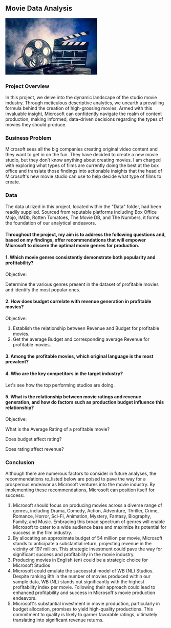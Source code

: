 ## Movie Data Analysis
![Alt Text](Images\Logo_2.jpg)

### Project Overview
In this project, we delve into the dynamic landscape of the studio movie industry. Through meticulous descriptive analytics, we unearth a prevailing formula behind the creation of high-grossing movies. Armed with this invaluable insight, Microsoft can confidently navigate the realm of content production, making informed, data-driven decisions regarding the types of movies they should produce.

### Business Problem

Microsoft sees all the big companies creating original video content and they want to get in on the fun. They have decided to create a new movie studio, but they don’t know anything about creating movies. I am charged with exploring what types of films are currently doing the best at the box office and translate those findings into actionable insights that the head of Microsoft's new movie studio can use to help decide what type of films to create.

### Data
The data utilized in this project, located within the "Data" folder, had been readily supplied. Sourced from reputable platforms including Box Office Mojo, IMDb, Rotten Tomatoes, The Movie DB, and The Numbers, it forms the foundation of our analytical endeavors.


#### Throughout the project, my aim is to address the following questions and, based on my findings, offer recommendations that will empower Microsoft to discern the optimal movie genres for production.

#### 1. Which movie genres consistently demonstrate both popularity and profitability?
Objective:

Determine the various genres present in the dataset of profitable movies and identify the most popular ones.

#### 2. How does budget correlate with revenue generation in profitable movies?
Objective:
1. Establish the relationship between Revenue and Budget for profitable movies.
2. Get the average Budget and corresponding average Revenue for profitable movies.

#### 3. Among the profitable movies, which original language is the most prevalent?

#### 4. Who are the key competitors in the target industry?
Let's see how the top performing studios are doing.

#### 5. What is the relationship between movie ratings and revenue generation, and how do factors such as production budget influence this relationship?
Objective:

What is the Average Rating of a profitable movie?

Does budget affect rating?

Does rating affect revenue?

### Conclusion
Although there are numerous factors to consider in future analyses, the recommendations re_listed below are poised to pave the way for a prosperous endeavor as Microsoft ventures into the movie industry. By implementing these recommendations, Microsoft can position itself for success:.
1. Microsoft should focus on producing movies across a diverse range of genres, including Drama, Comedy, Action, Adventure, Thriller, Crime, Romance, Horror, Sci-Fi, Animation, Mystery, Fantasy, Biography, Family, and Music. Embracing this broad spectrum of genres will enable Microsoft to cater to a wide audience base and maximize its potential for success in the film industry.
2. By allocating an approximate budget of 54 million per movie, Microsoft stands to anticipate a substantial return, projecting revenue in the vicinity of 197 million. This strategic investment could pave the way for significant success and profitability in the movie industry.
3. Producing movies in English (en) could be a strategic choice for Microsoft Studios
4. Microsoft could emulate the successful model of WB (NL) Studios. Despite ranking 8th in the number of movies produced within our sample data, WB (NL) stands out significantly with the highest profitability index per movie. Following their approach could lead to enhanced profitability and success in Microsoft's movie production endeavors.
5. Microsoft's substantial investment in movie production, particularly in budget allocation, promises to yield high-quality productions. This commitment to quality is likely to garner favorable ratings, ultimately translating into significant revenue returns.